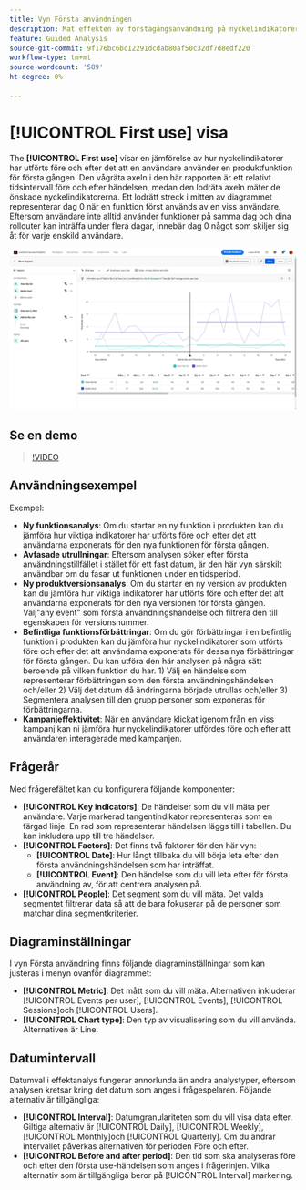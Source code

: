 ```yaml
---
title: Vyn Första användningen
description: Mät effekten av förstagångsanvändning på nyckelindikatorer.
feature: Guided Analysis
source-git-commit: 9f176bc6bc12291dcdab80af50c32df7d8edf220
workflow-type: tm+mt
source-wordcount: '589'
ht-degree: 0%

---
```


# [!UICONTROL First use] visa

The **[!UICONTROL First use]** visar en jämförelse av hur nyckelindikatorer har utförts före och efter det att en användare använder en produktfunktion för första gången. Den vågräta axeln i den här rapporten är ett relativt tidsintervall före och efter händelsen, medan den lodräta axeln mäter de önskade nyckelindikatorerna. Ett lodrätt streck i mitten av diagrammet representerar dag 0 när en funktion först används av en viss användare. Eftersom användare inte alltid använder funktioner på samma dag och dina rollouter kan inträffa under flera dagar, innebär dag 0 något som skiljer sig åt för varje enskild användare.

![Frigör](../assets/first-use.png)

## Se en demo

>[!VIDEO](https://video.tv.adobe.com/v/3421661/?learn=on)

## Användningsexempel

Exempel:

* **Ny funktionsanalys**: Om du startar en ny funktion i produkten kan du jämföra hur viktiga indikatorer har utförts före och efter det att användarna exponerats för den nya funktionen för första gången.
* **Avfasade utrullningar**: Eftersom analysen söker efter första användningstillfället i stället för ett fast datum, är den här vyn särskilt användbar om du fasar ut funktionen under en tidsperiod.
* **Ny produktversionsanalys**: Om du startar en ny version av produkten kan du jämföra hur viktiga indikatorer har utförts före och efter det att användarna exponerats för den nya versionen för första gången. Välj&quot;any event&quot; som första användningshändelse och filtrera den till egenskapen för versionsnummer.
* **Befintliga funktionsförbättringar**: Om du gör förbättringar i en befintlig funktion i produkten kan du jämföra hur nyckelindikatorer som utförts före och efter det att användarna exponerats för dessa nya förbättringar för första gången. Du kan utföra den här analysen på några sätt beroende på vilken funktion du har. 1) Välj en händelse som representerar förbättringen som den första användningshändelsen och/eller 2) Välj det datum då ändringarna började utrullas och/eller 3) Segmentera analysen till den grupp personer som exponeras för förbättringarna.
* **Kampanjeffektivitet**: När en användare klickat igenom från en viss kampanj kan ni jämföra hur nyckelindikatorer utfördes före och efter att användaren interagerade med kampanjen.

## Frågerår

Med frågerefältet kan du konfigurera följande komponenter:

* **[!UICONTROL Key indicators]**: De händelser som du vill mäta per användare. Varje markerad tangentindikator representeras som en färgad linje. En rad som representerar händelsen läggs till i tabellen. Du kan inkludera upp till tre händelser.
* **[!UICONTROL Factors]**: Det finns två faktorer för den här vyn:
   * **[!UICONTROL Date]**: Hur långt tillbaka du vill börja leta efter den första användningshändelsen som har inträffat.
   * **[!UICONTROL Event]**: Den händelse som du vill leta efter för första användning av, för att centrera analysen på.
* **[!UICONTROL People]**: Det segment som du vill mäta. Det valda segmentet filtrerar data så att de bara fokuserar på de personer som matchar dina segmentkriterier.

## Diagraminställningar

I vyn Första användning finns följande diagraminställningar som kan justeras i menyn ovanför diagrammet:

* **[!UICONTROL Metric]**: Det mått som du vill mäta. Alternativen inkluderar [!UICONTROL Events per user], [!UICONTROL Events], [!UICONTROL Sessions]och [!UICONTROL Users].
* **[!UICONTROL Chart type]**: Den typ av visualisering som du vill använda. Alternativen är Line.

## Datumintervall

Datumval i effektanalys fungerar annorlunda än andra analystyper, eftersom analysen kretsar kring det datum som anges i frågespelaren. Följande alternativ är tillgängliga:

* **[!UICONTROL Interval]**: Datumgranulariteten som du vill visa data efter. Giltiga alternativ är [!UICONTROL Daily], [!UICONTROL Weekly], [!UICONTROL Monthly]och [!UICONTROL Quarterly]. Om du ändrar intervallet påverkas alternativen för perioden Före och efter.
* **[!UICONTROL Before and after period]**: Den tid som ska analyseras före och efter den första use-händelsen som anges i frågerinjen. Vilka alternativ som är tillgängliga beror på [!UICONTROL Interval] markering.

